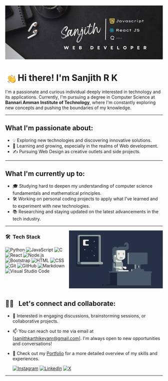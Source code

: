 ![Sanjith Banner](./assets/banner.jpg)



# Hi there! I'm Sanjith R K <img alt="Night Coding" src="./assets/Hand%20Wave.gif" width='40' align="left"/>




I'm a passionate and curious individual deeply interested in technology and its applications. Currently, I'm pursuing a degree in Computer Science at **Bannari Amman Institute of Technology**, where I'm constantly exploring new concepts and pushing the boundaries of my knowledge.

---
## What I'm passionate about:

- 💡 Exploring new technologies and discovering innovative solutions.
- 🌱 Learning and growing, especially in the realms of Web development.
- ✍️ Pursuing Web Design as creative outlets and side projects.

---
## What I'm currently up to:

- 🎓 Studying hard to deepen my understanding of computer science fundamentals and mathematical principles.
- 🛠️ Working on personal coding projects to apply what I've learned and to experiment with new technologies.
- 📚 Researching and staying updated on the latest advancements in the tech industry.

---
  

<img alt="Night Coding" src="./assets/Night-Coding.gif" align="right"/>

  

### 🛠 &nbsp;Tech Stack

  

![Python](https://img.shields.io/badge/-Python-05122A?style=flat&logo=python)&nbsp;![JavaScript](https://img.shields.io/badge/-JavaScript-05122A?style=flat&logo=javascript)&nbsp;![C](https://img.shields.io/badge/-C-05122A?style=flat&logo=C&logoColor=A8B9CC)&nbsp;![React](https://img.shields.io/badge/-React-05122A?style=flat&logo=react)&nbsp;![Node.js](https://img.shields.io/badge/-Node.js-05122A?style=flat&logo=node.js)&nbsp;![Bootstrap](https://img.shields.io/badge/-Bootstrap-05122A?style=flat&logo=bootstrap&logoColor=563D7C)&nbsp;![HTML](https://img.shields.io/badge/-HTML-05122A?style=flat&logo=HTML5)&nbsp;![CSS](https://img.shields.io/badge/-CSS-05122A?style=flat&logo=CSS3&logoColor=1572B6)&nbsp;![Git](https://img.shields.io/badge/-Git-05122A?style=flat&logo=git)&nbsp;![GitHub](https://img.shields.io/badge/-GitHub-05122A?style=flat&logo=github)&nbsp;![Markdown](https://img.shields.io/badge/-Markdown-05122A?style=flat&logo=markdown)&nbsp;![Visual Studio Code](https://img.shields.io/badge/-Visual%20Studio%20Code-05122A?style=flat&logo=visual-studio-code&logoColor=007ACC)&nbsp;

&nbsp;&nbsp;&nbsp;
---
## 🤝🏻 &nbsp; Let's connect and collaborate:

- 💬 Interested in engaging discussions, brainstorming sessions, or collaborative projects.
- 📫 You can reach out to me via email at [sanjithkarthikeyanr@gmail.com]. I'm always open to new opportunities and conversations!
- 📄 Check out my [Portfolio](https://www.sanjith-portfolio.netlify.app) for a more detailed overview of my skills and experiences.

   [![Instagram](https://img.shields.io/badge/Instagram-%23E4405F.svg?logo=Instagram&logoColor=white)](https://instagram.com/_sxn_jith_) [![LinkedIn](https://img.shields.io/badge/LinkedIn-%230077B5.svg?logo=linkedin&logoColor=white)](https://linkedin.com/in/sanjithrk06) [![X](https://img.shields.io/badge/X-black.svg?logo=X&logoColor=white)](https://x.com/sanjithrk06) 

---


